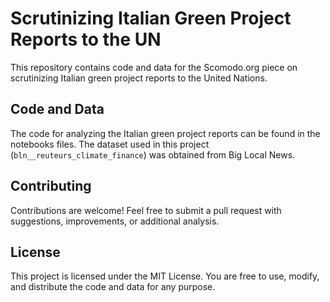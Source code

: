 # Scrutinizing Italian Green Project Reports to the UN

This repository contains code and data for the Scomodo.org piece on scrutinizing Italian green project reports to the United Nations.

## Code and Data

The code for analyzing the Italian green project reports can be found in the notebooks files. The dataset used in this project (`bln__reuteurs_climate_finance`) was obtained from Big Local News.

## Contributing

Contributions are welcome! Feel free to submit a pull request with suggestions, improvements, or additional analysis.

## License

This project is licensed under the MIT License. You are free to use, modify, and distribute the code and data for any purpose.
